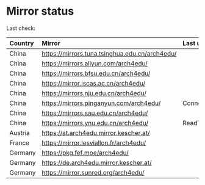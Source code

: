 <script src="./time.js"></script>
# Mirror status
Last check: <script type="text/javascript">localize(1679488556.8079894);</script>

|Country|Mirror|Last update|
|:------|:-----|:----------|
|China|https://mirrors.tuna.tsinghua.edu.cn/arch4edu/|<script type="text/javascript">localize(1679467203);</script>|
|China|https://mirrors.aliyun.com/arch4edu/|<script type="text/javascript">localize(1679380416);</script>|
|China|https://mirrors.bfsu.edu.cn/arch4edu/|<script type="text/javascript">localize(1679467203);</script>|
|China|https://mirror.iscas.ac.cn/arch4edu/|<script type="text/javascript">localize(1679467203);</script>|
|China|https://mirrors.nju.edu.cn/arch4edu/|<script type="text/javascript">localize(1679467203);</script>|
|China|https://mirrors.pinganyun.com/arch4edu/|ConnectionError|
|China|https://mirrors.sau.edu.cn/arch4edu/|<script type="text/javascript">localize(1673850842);</script>|
|China|https://mirrors.ynu.edu.cn/arch4edu/|ReadTimeout|
|Austria|https://at.arch4edu.mirror.kescher.at/|<script type="text/javascript">localize(1679467203);</script>|
|France|https://mirror.lesviallon.fr/arch4edu/|<script type="text/javascript">localize(1679424340);</script>|
|Germany|https://pkg.fef.moe/arch4edu/|<script type="text/javascript">localize(1679467203);</script>|
|Germany|https://de.arch4edu.mirror.kescher.at/|<script type="text/javascript">localize(1679467203);</script>|
|Germany|https://mirror.sunred.org/arch4edu/|<script type="text/javascript">localize(1679467203);</script>|

<script src="./tablefilter/tablefilter.js"></script>
<script src="./table.js"></script>